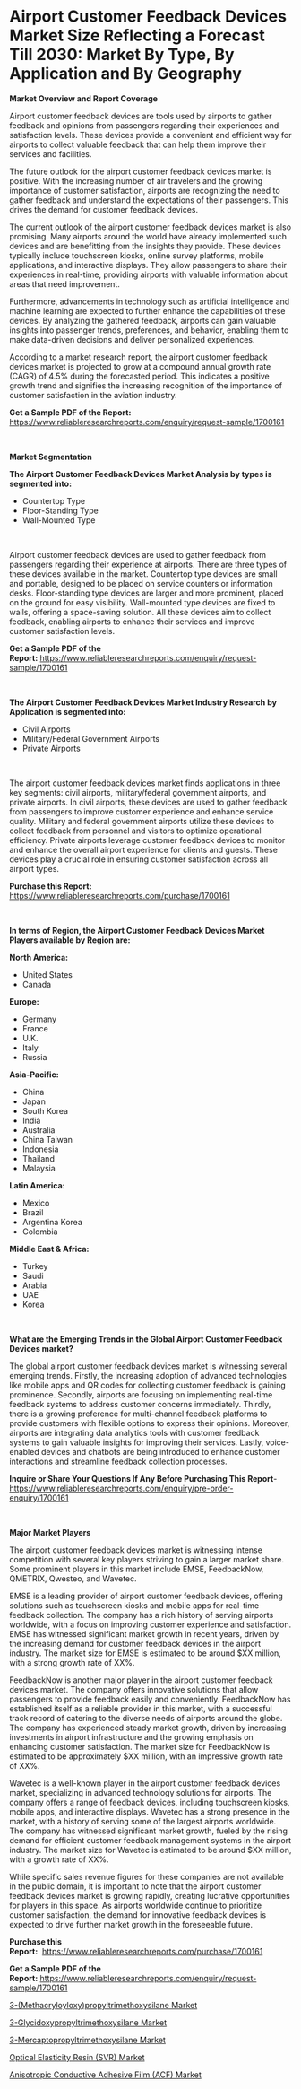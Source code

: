 <p><h1>Airport Customer Feedback Devices Market Size Reflecting a Forecast Till 2030: Market By Type, By Application and By Geography</h1></p><p><strong>Market Overview and Report Coverage</strong></p>
<p><p>Airport customer feedback devices are tools used by airports to gather feedback and opinions from passengers regarding their experiences and satisfaction levels. These devices provide a convenient and efficient way for airports to collect valuable feedback that can help them improve their services and facilities.</p><p>The future outlook for the airport customer feedback devices market is positive. With the increasing number of air travelers and the growing importance of customer satisfaction, airports are recognizing the need to gather feedback and understand the expectations of their passengers. This drives the demand for customer feedback devices.</p><p>The current outlook of the airport customer feedback devices market is also promising. Many airports around the world have already implemented such devices and are benefitting from the insights they provide. These devices typically include touchscreen kiosks, online survey platforms, mobile applications, and interactive displays. They allow passengers to share their experiences in real-time, providing airports with valuable information about areas that need improvement.</p><p>Furthermore, advancements in technology such as artificial intelligence and machine learning are expected to further enhance the capabilities of these devices. By analyzing the gathered feedback, airports can gain valuable insights into passenger trends, preferences, and behavior, enabling them to make data-driven decisions and deliver personalized experiences.</p><p>According to a market research report, the airport customer feedback devices market is projected to grow at a compound annual growth rate (CAGR) of 4.5% during the forecasted period. This indicates a positive growth trend and signifies the increasing recognition of the importance of customer satisfaction in the aviation industry.</p></p>
<p><strong>Get a Sample PDF of the Report:</strong> <a href="https://www.reliableresearchreports.com/enquiry/request-sample/1700161">https://www.reliableresearchreports.com/enquiry/request-sample/1700161</a></p>
<p>&nbsp;</p>
<p><strong>Market Segmentation</strong></p>
<p><strong>The Airport Customer Feedback Devices Market Analysis by types is segmented into:</strong></p>
<p><ul><li>Countertop Type</li><li>Floor-Standing Type</li><li>Wall-Mounted Type</li></ul></p>
<p>&nbsp;</p>
<p><p>Airport customer feedback devices are used to gather feedback from passengers regarding their experience at airports. There are three types of these devices available in the market. Countertop type devices are small and portable, designed to be placed on service counters or information desks. Floor-standing type devices are larger and more prominent, placed on the ground for easy visibility. Wall-mounted type devices are fixed to walls, offering a space-saving solution. All these devices aim to collect feedback, enabling airports to enhance their services and improve customer satisfaction levels.</p></p>
<p><strong>Get a Sample PDF of the Report:</strong>&nbsp;<a href="https://www.reliableresearchreports.com/enquiry/request-sample/1700161">https://www.reliableresearchreports.com/enquiry/request-sample/1700161</a></p>
<p>&nbsp;</p>
<p><strong>The Airport Customer Feedback Devices Market Industry Research by Application is segmented into:</strong></p>
<p><ul><li>Civil Airports</li><li>Military/Federal Government Airports</li><li>Private Airports</li></ul></p>
<p>&nbsp;</p>
<p><p>The airport customer feedback devices market finds applications in three key segments: civil airports, military/federal government airports, and private airports. In civil airports, these devices are used to gather feedback from passengers to improve customer experience and enhance service quality. Military and federal government airports utilize these devices to collect feedback from personnel and visitors to optimize operational efficiency. Private airports leverage customer feedback devices to monitor and enhance the overall airport experience for clients and guests. These devices play a crucial role in ensuring customer satisfaction across all airport types.</p></p>
<p><strong>Purchase this Report:</strong>&nbsp; <a href="https://www.reliableresearchreports.com/purchase/1700161">https://www.reliableresearchreports.com/purchase/1700161</a></p>
<p>&nbsp;</p>
<p><strong>In terms of Region, the Airport Customer Feedback Devices Market Players available by Region are:</strong></p>
<p>
    <p> <strong> North America: </strong>
        <ul>
            <li>United States</li>
            <li>Canada</li>
        </ul>
        </p> 
    <p> <strong> Europe: </strong>
        <ul>
            <li>Germany</li>
            <li>France</li>
            <li>U.K.</li>
            <li>Italy</li>
            <li>Russia</li>
        </ul>
        </p> 
    <p> <strong> Asia-Pacific: </strong>
        <ul>
            <li>China</li>
            <li>Japan</li>
            <li>South Korea</li>
            <li>India</li>
            <li>Australia</li>
            <li>China Taiwan</li>
            <li>Indonesia</li>
            <li>Thailand</li>
            <li>Malaysia</li>
        </ul>
        </p> 
    <p> <strong> Latin America: </strong>
        <ul>
            <li>Mexico</li>
            <li>Brazil</li>
            <li>Argentina Korea</li>
            <li>Colombia</li>
        </ul>
        </p> 
    <p> <strong> Middle East & Africa: </strong>
        <ul>
            <li>Turkey</li>
            <li>Saudi</li>
            <li>Arabia</li>
            <li>UAE</li>
            <li>Korea</li>
        </ul>
    </p>
    </p>
<p>&nbsp;</p>
<p><strong>What are the Emerging Trends in the Global Airport Customer Feedback Devices market?</strong></p>
<p><p>The global airport customer feedback devices market is witnessing several emerging trends. Firstly, the increasing adoption of advanced technologies like mobile apps and QR codes for collecting customer feedback is gaining prominence. Secondly, airports are focusing on implementing real-time feedback systems to address customer concerns immediately. Thirdly, there is a growing preference for multi-channel feedback platforms to provide customers with flexible options to express their opinions. Moreover, airports are integrating data analytics tools with customer feedback systems to gain valuable insights for improving their services. Lastly, voice-enabled devices and chatbots are being introduced to enhance customer interactions and streamline feedback collection processes.</p></p>
<p><strong>Inquire or Share Your Questions If Any Before Purchasing This Report</strong>- <a href="https://www.reliableresearchreports.com/enquiry/pre-order-enquiry/1700161">https://www.reliableresearchreports.com/enquiry/pre-order-enquiry/1700161</a></p>
<p>&nbsp;</p>
<p><strong>Major Market Players</strong></p>
<p><p>The airport customer feedback devices market is witnessing intense competition with several key players striving to gain a larger market share. Some prominent players in this market include EMSE, FeedbackNow, QMETRIX, Qwesteo, and Wavetec.</p><p>EMSE is a leading provider of airport customer feedback devices, offering solutions such as touchscreen kiosks and mobile apps for real-time feedback collection. The company has a rich history of serving airports worldwide, with a focus on improving customer experience and satisfaction. EMSE has witnessed significant market growth in recent years, driven by the increasing demand for customer feedback devices in the airport industry. The market size for EMSE is estimated to be around $XX million, with a strong growth rate of XX%.</p><p>FeedbackNow is another major player in the airport customer feedback devices market. The company offers innovative solutions that allow passengers to provide feedback easily and conveniently. FeedbackNow has established itself as a reliable provider in this market, with a successful track record of catering to the diverse needs of airports around the globe. The company has experienced steady market growth, driven by increasing investments in airport infrastructure and the growing emphasis on enhancing customer satisfaction. The market size for FeedbackNow is estimated to be approximately $XX million, with an impressive growth rate of XX%.</p><p>Wavetec is a well-known player in the airport customer feedback devices market, specializing in advanced technology solutions for airports. The company offers a range of feedback devices, including touchscreen kiosks, mobile apps, and interactive displays. Wavetec has a strong presence in the market, with a history of serving some of the largest airports worldwide. The company has witnessed significant market growth, fueled by the rising demand for efficient customer feedback management systems in the airport industry. The market size for Wavetec is estimated to be around $XX million, with a growth rate of XX%.</p><p>While specific sales revenue figures for these companies are not available in the public domain, it is important to note that the airport customer feedback devices market is growing rapidly, creating lucrative opportunities for players in this space. As airports worldwide continue to prioritize customer satisfaction, the demand for innovative feedback devices is expected to drive further market growth in the foreseeable future.</p></p>
<p><strong>Purchase this Report:</strong>&nbsp;&nbsp;<a href="https://www.reliableresearchreports.com/purchase/1700161">https://www.reliableresearchreports.com/purchase/1700161</a></p>
<p></p>
<p><strong>Get a Sample PDF of the Report:</strong>&nbsp;<a href="https://www.reliableresearchreports.com/enquiry/request-sample/1700161">https://www.reliableresearchreports.com/enquiry/request-sample/1700161</a></p>
<p><p><a href="https://www.linkedin.com/pulse/3-methacryloyloxypropyltrimethoxysilane-market-share-amp/">3-(Methacryloyloxy)propyltrimethoxysilane Market</a></p><p><a href="https://www.linkedin.com/pulse/3-glycidoxypropyltrimethoxysilane-market-size-share-amp/">3-Glycidoxypropyltrimethoxysilane Market</a></p><p><a href="https://www.linkedin.com/pulse/3-mercaptopropyltrimethoxysilane-market-size-share-global/">3-Mercaptopropyltrimethoxysilane Market</a></p><p><a href="https://medium.com/@theomorar2000/optical-elasticity-resin-svr-market-size-cagr-trends-2024-2030-a97bb25eac5e">Optical Elasticity Resin (SVR) Market</a></p><p><a href="https://medium.com/@kaceyrath/anisotropic-conductive-adhesive-film-acf-market-size-cagr-trends-2024-2030-145329d9f0dd">Anisotropic Conductive Adhesive Film (ACF) Market</a></p></p>